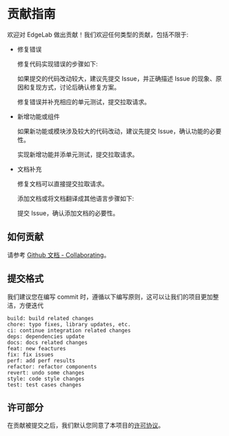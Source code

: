 # 贡献指南

欢迎对 EdgeLab 做出贡献！我们欢迎任何类型的贡献，包括不限于:

- 修复错误

  修复代码实现错误的步骤如下:

  如果提交的代码改动较大，建议先提交 Issue，并正确描述 Issue 的现象、原因和复现方式，讨论后确认修复方案。

  修复错误并补充相应的单元测试，提交拉取请求。

- 新增功能或组件

  如果新功能或模块涉及较大的代码改动，建议先提交 Issue，确认功能的必要性。

  实现新增功能并添单元测试，提交拉取请求。

- 文档补充

  修复文档可以直接提交拉取请求。

  添加文档或将文档翻译成其他语言步骤如下:

  提交 Issue，确认添加文档的必要性。

## 如何贡献

请参考 [Github 文档 - Collaborating](https://docs.github.com/en/pull-requests/collaborating-with-pull-requests/proposing-changes-to-your-work-with-pull-requests/about-pull-requests)。

## 提交格式

我们建议您在编写 commit 时，遵循以下编写原则，这可以让我们的项目更加整洁，方便迭代

```
build: build related changes
chore: typo fixes, library updates, etc.
ci: continue integration related changes
deps: dependencies update
docs: docs related changes
feat: new feactures
fix: fix issues
perf: add perf results
refactor: refactor components
revert: undo some changes
style: code style changes
test: test cases changes
```

## 许可部分

在贡献被提交之后，我们默认您同意了本项目的[许可协议](./licenses)。
